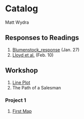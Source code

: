 # Catalog

Matt Wydra

## Responses to Readings

1. [Blumenstock_response](https://github.com/mpwydra/workshop/blob/master/blumenstock.md) (Jan. 27)
2. [Lloyd et al.](https://github.com/mpwydra/workshop/blob/master/Lloyd_et_al.md) (Feb. 10)

## Workshop

1. [Line Plot](https://github.com/mpwydra/workshop/blob/master/Rplot_1.png)
2. The Path of a Salesman 

### Project 1

1. [First Map](https://github.com/mpwydra/workshop/blob/master/Co%CC%82te_D'Ivoire.png)
